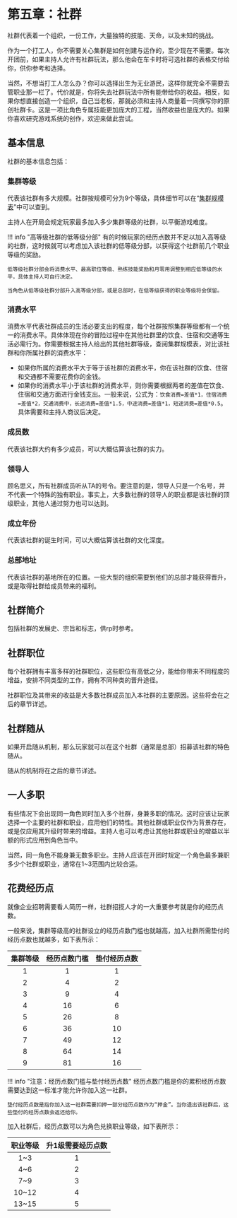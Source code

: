 # 第五章：社群

社群代表着一个组织，一份工作，大量独特的技能、天命，以及未知的挑战。

作为一个打工人，你不需要关心集群是如何创建与运作的，至少现在不需要。每次开团前，如果主持人允许有社群玩法，那么他会在车卡时将可选社群的表格交付给你，供你参考和选择。

当然，不想当打工人怎么办？你可以选择出生为无业游民，这样你就完全不需要去管职业那一栏了。代价就是，你将失去社群玩法中所有能带给你的收益。相反，如果你想直接创造一个组织，自己当老板，那就必须和主持人商量着一同撰写你的原创社群卡。这是一项比角色专属技能更加庞大的工程，当然收益也是庞大的。如果你喜欢研究游戏系统的创作，欢迎来做此尝试。

## 基本信息

社群的基本信息包括：

### 集群等级

代表该社群有多大规模。社群按规模可分为9个等级，具体细节可以在“<a href="../../data/social/scaleList" target="_blank">集群规模表</a>”中可以查到。

主持人在开局会规定玩家最多加入多少集群等级的社群，以平衡游戏难度。

!!! info "高等级社群的低等级分部"
    有的时候玩家的经历点数并不足以加入高等级的社群，这时候就可以考虑加入该社群的低等级分部，以获得这个社群前几个职业等级的奖励。

    低等级社群分部会将消费水平、最高职位等级、熟练技能奖励和月零用调整到相应低等级的水平，具体主持人可自行决定。

    当角色从低等级社群分部升入高等级分部，或是总部时，在低等级获得的职业等级将会保留。

### 消费水平

消费水平代表社群成员的生活必要支出的程度，每个社群按照集群等级都有一个统一的消费水平。具体体现在你的冒险过程中在其他社群里的饮食、住宿和交通等生活必需行为。你需要根据主持人给出的其他社群等级，查阅集群规模表，对比该社群和你所属社群的消费水平：

* 如果你所属的消费水平大于等于该社群的消费水平，你在该社群的饮食、住宿和交通都不需要花费你的金钱。
* 如果你的消费水平小于该社群的消费水平，则你需要根据两者的差值在饮食、住宿和交通方面进行金钱支出。一般来说，公式为：`饮食消费=差值*1，住宿消费=差值*2，交通消费中，长途消费=差值*1.5，中途消费=差值*1，短途消费=差值*0.5`。具体需要和主持人商议后决定。

### 成员数

代表该社群大约有多少成员，可以大概估算该社群的实力。

### 领导人

顾名思义，所有社群成员听从TA的号令。要注意的是，领导人只是一个名号，并不代表一个特殊的独有职业。事实上，大多数社群的领导人的职业都是该社群的顶级职业，其他人通过努力也可以达到。

### 成立年份

代表该社群的诞生时间，可以大概估算该社群的文化深度。

### 总部地址

代表该社群的基地所在的位置。一些大型的组织需要到他们的总部才能获得晋升，或是取得社群给成员带来的福利。

## 社群简介

包括社群的发展史、宗旨和标志，供rp时参考。

## 社群职位

每个社群拥有丰富多样的社群职位，这些职位有高低之分，能给你带来不同程度的增益，安排不同类型的工作，拥有不同种类的晋升途径。

社群职位及其带来的收益是大多数社群成员加入本社群的主要原因。这些将会在之后的章节详述。

## 社群随从

如果开启随从机制，那么玩家就可以在这个社群（通常是总部）招募该社群的特色随从。

随从的机制将在之后的章节详述。

## 一人多职

有些情况下会出现同一角色同时加入多个社群，身兼多职的情况。这时应该让玩家选择一个主要的社群和职业，应用他们的特性。其他社群或职业仅作为背景存在，或是仅应用其升级时带来的增益。主持人也可以考虑让其他社群或职业的增益以半额的形式应用到角色当中。

当然，同一角色不能身兼无数多职业。主持人应该在开团时规定一个角色最多兼职多少个社群或职业，通常在1~3范围内比较合适。

## 花费经历点

就像企业招聘需要看人简历一样，社群招揽人才的一大重要参考就是你的经历点数。

一般来说，集群等级高的社群设立的经历点数门槛也就越高，加入社群所需垫付的经历点数也就越多，如下表所示：

集群等级|经历点数门槛|垫付经历点数
:--:|:--:|:--:
1|1|1
2|4|2
3|9|4
4|16|6
5|26|8
6|36|10
7|49|12
8|64|14
9|81|16

!!! info "注意：经历点数门槛与垫付经历点数"
    经历点数门槛是你的累积经历点数需要达到这一标准才能允许你加入这一社群。

    垫付经历点数是指你加入这一社群需要扣押一部分经历点数作为“押金”。当你退出该社群后，这些垫付的经历点数会返还给你。

加入社群后，经历点数可以为角色兑换职业等级，如下表所示：

职业等级|升1级需要经历点数
:--:|:--:
1~3|1
4~6|2
7~9|3
10~12|4
13~15|5